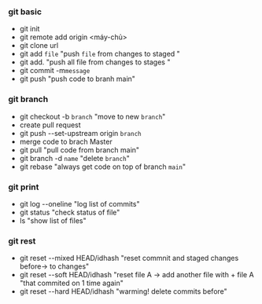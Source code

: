 ### git basic
- git init
- git remote add origin <máy-chủ>
- git clone url
- git add `file` "push `file` from changes to staged "
- git add. "push all file from changes to stages "
- git commit -m`message`
- git push "push code to branh main"

### git branch

- git checkout -b `branch` "move to new `branch`"
- create pull request
- git push --set-upstream origin `branch`
- merge code to brach Master
- git pull "pull code from branch main"
- git branch -d `name` "delete `branch`"
- git rebase "always get code on top of branch `main`"

### git print

- git log --oneline "log list of commits"
- git status "check status of file"
- ls "show list of files"

### git rest

- git reset --mixed HEAD/idhash "reset commnit and staged changes before-> to changes"
- git reset --soft HEAD/idhash "reset file A -> add another file with + file A "that commited on 1 time again"
- git reset --hard HEAD/idhash "warming! delete commits before"
